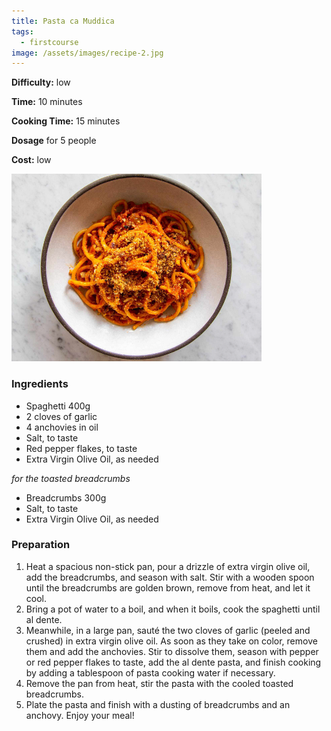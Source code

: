 ```yaml
---
title: Pasta ca Muddica
tags: 
  - firstcourse
image: /assets/images/recipe-2.jpg
---
```


**Difficulty:** low

**Time:** 10 minutes

**Cooking Time:** 15 minutes

**Dosage** for 5 people

**Cost:** low

![pasta ca muddica](/assets/images/recipe-2.jpg)

### Ingredients

*   Spaghetti 400g
*   2 cloves of garlic
*   4 anchovies in oil
*   Salt, to taste
*   Red pepper flakes, to taste
*   Extra Virgin Olive Oil, as needed

_for the toasted breadcrumbs_

*   Breadcrumbs 300g
*   Salt, to taste
*   Extra Virgin Olive Oil, as needed

### Preparation

1.  Heat a spacious non-stick pan, pour a drizzle of extra virgin olive oil, add the breadcrumbs, and season with salt. Stir with a wooden spoon until the breadcrumbs are golden brown, remove from heat, and let it cool.
2.  Bring a pot of water to a boil, and when it boils, cook the spaghetti until al dente.
3.  Meanwhile, in a large pan, sauté the two cloves of garlic (peeled and crushed) in extra virgin olive oil. As soon as they take on color, remove them and add the anchovies. Stir to dissolve them, season with pepper or red pepper flakes to taste, add the al dente pasta, and finish cooking by adding a tablespoon of pasta cooking water if necessary.
4.  Remove the pan from heat, stir the pasta with the cooled toasted breadcrumbs.
5.  Plate the pasta and finish with a dusting of breadcrumbs and an anchovy. Enjoy your meal!
